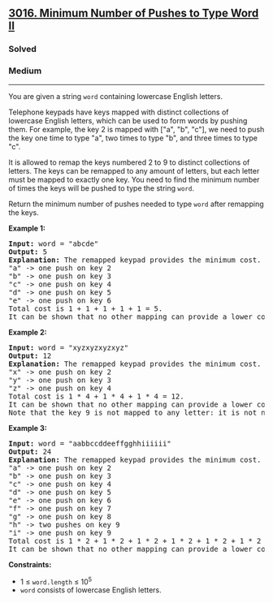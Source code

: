 <h2><a href="https://leetcode.com/problems/minimum-number-of-pushes-to-type-word-ii">3016. Minimum Number of Pushes to Type Word II</a></h2>
<h3>Solved</h3>
<h3>Medium</h3>
<hr>
<p>You are given a string <code>word</code> containing lowercase English letters.</p>
<p>Telephone keypads have keys mapped with distinct collections of lowercase English letters, which can be used to form words by pushing them. For example, the key 2 is mapped with ["a", "b", "c"], we need to push the key one time to type "a", two times to type "b", and three times to type "c".</p>
<p>It is allowed to remap the keys numbered 2 to 9 to distinct collections of letters. The keys can be remapped to any amount of letters, but each letter must be mapped to exactly one key. You need to find the minimum number of times the keys will be pushed to type the string <code>word</code>.</p>
<p>Return the minimum number of pushes needed to type <code>word</code> after remapping the keys.</p>

<p><strong>Example 1:</strong></p>
<pre>
<strong>Input:</strong> word = "abcde"
<strong>Output:</strong> 5
<strong>Explanation:</strong> The remapped keypad provides the minimum cost.
"a" -> one push on key 2
"b" -> one push on key 3
"c" -> one push on key 4
"d" -> one push on key 5
"e" -> one push on key 6
Total cost is 1 + 1 + 1 + 1 + 1 = 5.
It can be shown that no other mapping can provide a lower cost.
</pre>

<p><strong>Example 2:</strong></p>
<pre>
<strong>Input:</strong> word = "xyzxyzxyzxyz"
<strong>Output:</strong> 12
<strong>Explanation:</strong> The remapped keypad provides the minimum cost.
"x" -> one push on key 2
"y" -> one push on key 3
"z" -> one push on key 4
Total cost is 1 * 4 + 1 * 4 + 1 * 4 = 12.
It can be shown that no other mapping can provide a lower cost.
Note that the key 9 is not mapped to any letter: it is not necessary to map letters to every key, but to map all the letters.
</pre>

<p><strong>Example 3:</strong></p>
<pre>
<strong>Input:</strong> word = "aabbccddeeffgghhiiiiii"
<strong>Output:</strong> 24
<strong>Explanation:</strong> The remapped keypad provides the minimum cost.
"a" -> one push on key 2
"b" -> one push on key 3
"c" -> one push on key 4
"d" -> one push on key 5
"e" -> one push on key 6
"f" -> one push on key 7
"g" -> one push on key 8
"h" -> two pushes on key 9
"i" -> one push on key 9
Total cost is 1 * 2 + 1 * 2 + 1 * 2 + 1 * 2 + 1 * 2 + 1 * 2 + 1 * 2 + 2 * 2 + 6 * 1 = 24.
It can be shown that no other mapping can provide a lower cost.
</pre>

<p><strong>Constraints:</strong></p>
<ul>
  <li>1 ≤ <code>word.length</code> ≤ 10<sup>5</sup></li>
  <li><code>word</code> consists of lowercase English letters.</li>
</ul>
